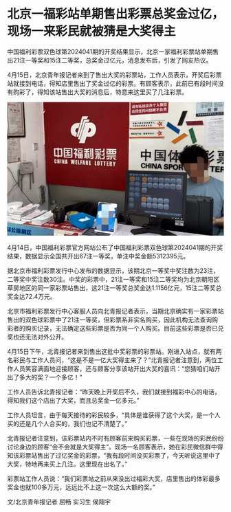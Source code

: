 # 北京一福彩站单期售出彩票总奖金过亿，现场一来彩民就被猜是大奖得主

中国福利彩票双色球第2024041期的开奖结果显示，北京一家福利彩票站单期售出21注一等奖和15注二等奖，总奖金过亿元，消息发布后，引发了网友热议。

4月15日，北京青年报记者来到了售出大奖的彩票站，工作人员表示，开奖后彩票站就接到电话，得知店里售出了奖金过亿的彩票。有顾客表示，此前已有段时间没有购彩了，得知该站售出大奖的消息后，特意来这里买了几注彩票。

![663caf5140bfd93b50b88552af743e1f.jpg](https://raw.githubusercontent.com/qqhsx/qqnews_image/main/2024/04/15/北京一福彩站单期售出彩票总奖金过亿，现场一来彩民就被猜是大奖得主/663caf5140bfd93b50b88552af743e1f.jpg)

4月14日，中国福利彩票官方网站公布了中国福利彩票双色球第2024041期的开奖结果，数据显示全国共开出67注一等奖，单注中奖金额5312395元。

据北京市福利彩票发行中心发布的数据显示，该期北京一等奖中奖注数为23注，二等奖中奖注数30注。中奖的彩票中，21注一等奖和15注二等奖均为北京朝阳区草房地区的同一家彩票站售出，这21注一等奖总奖金达1.1156亿元，15注二等奖总奖金达72.4万元。

北京市福利彩票发行中心客服人员向北青报记者表示，当期北京确实有一家彩票站售出的双色球彩票中了21注一等奖，但彩票系非实名购买，因此机构无法查询购彩者的购买记录，无法确定这些彩票是否为同一个人购买。目前这些彩票是否已兑奖也还无法对外公开。

4月15日下午，北青报记者来到售出这批中奖彩票的彩票站。刚进入站点，就有两名彩民与工作人员问，“这是不是一亿大奖得主来了？”北青报记者注意到，两位工作人员笑容满面地迎接顾客，还与顾客分享该站开出大奖的喜讯：“您猜咱们站开出了多大的奖？一个多亿！”

工作人员告诉北青报记者：“昨天晚上开奖后不久，我们就接到福彩中心的电话，得知我们这个店出了大奖，而且总奖金一亿多元。”

工作人员坦言，由于每天接待的彩民较多，“具体是谁获得了这个大奖，是一个人买的还是几个人合买的，我们也记不清楚了。”

北青报记者注意到，该彩票站内不时有顾客前来购买彩票，一些在现场的彩民纷纷讨论身边的顾客“会不会就是大奖得主”。现场一名顾客表示，她在彩民微信群中得知该彩票站售出了过亿奖金的彩票，“我有段时间没买彩票了，今天听说这里中了大奖，特地再来买上几注。这里现在出名了。”

彩票站工作人员说：“我们彩票站之前从来没出过福彩大奖，店里售出的体彩最多奖金也就100多万元，远远比不上这一次这么大额的奖。”

文/北京青年报记者 屈畅 实习生 侯翔宇

